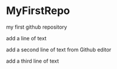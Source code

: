 # MyFirstRepo
my first github repository

add a line of text

add a second line of text from Github editor

add a third line of text